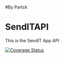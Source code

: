 #By Partck
# SendITAPI
This is the SendIT App API








[![Coverage Status](https://coveralls.io/repos/github/Partck/SendITAPI/badge.svg?branch=deploy)](https://coveralls.io/github/Partck/SendITAPI?branch=deploy)
